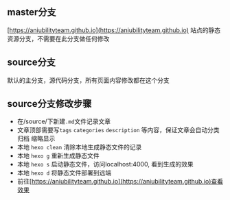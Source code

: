 <!--
 * @Descripttion: 
 * @version: 
 * @Author: Piers
 * @Date: 2021-06-23 14:17:57
 * @LastEditors: Please set LastEditors
 * @LastEditTime: 2021-06-25 13:58:37
-->
## master分支

[https://aniubilityteam.github.io](https://aniubilityteam.github.io) 站点的静态资源分支，不需要在此分支做任何修改

## source分支

默认的主分支，源代码分支，所有页面内容修改都在这个分支

## source分支修改步骤

- 在/source/下新建`.md`文件记录文章
- 文章顶部需要写`tags` `categories` `description` 等内容，保证文章会自动分类 归档 缩略显示
- 本地 `hexo clean` 清除本地生成静态文件的记录
- 本地 `hexo g` 重新生成静态文件
- 本地 `hexo s` 启动静态文件，访问localhost:4000, 看到生成的效果
- 本地 `hexo d` 将静态文件部署到远端
- 前往[https://aniubilityteam.github.io](https://aniubilityteam.github.io)查看效果